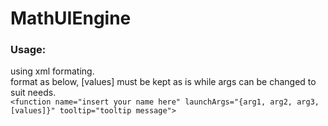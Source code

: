 # MathUIEngine
### Usage:
using xml formating.\
format as below, [values] must be kept as is while args can be changed to suit needs.\
`<function name="insert your name here" launchArgs="{arg1, arg2, arg3, [values]}" tooltip="tooltip message">`
